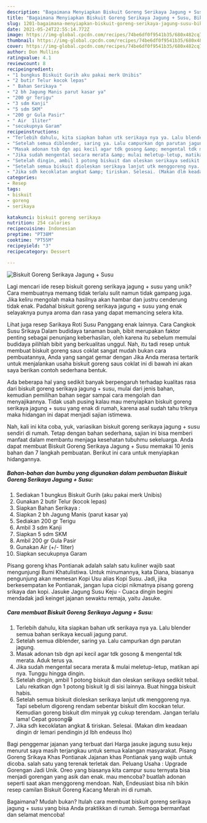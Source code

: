 ```yaml
---
description: "Bagaimana Menyiapkan Biskuit Goreng Serikaya Jagung + Susu, Bikin Ngiler"
title: "Bagaimana Menyiapkan Biskuit Goreng Serikaya Jagung + Susu, Bikin Ngiler"
slug: 1201-bagaimana-menyiapkan-biskuit-goreng-serikaya-jagung-susu-bikin-ngiler
date: 2021-05-24T22:55:14.772Z
image: https://img-global.cpcdn.com/recipes/74be6df0f9541b35/680x482cq70/biskuit-goreng-serikaya-jagung-susu-foto-resep-utama.jpg
thumbnail: https://img-global.cpcdn.com/recipes/74be6df0f9541b35/680x482cq70/biskuit-goreng-serikaya-jagung-susu-foto-resep-utama.jpg
cover: https://img-global.cpcdn.com/recipes/74be6df0f9541b35/680x482cq70/biskuit-goreng-serikaya-jagung-susu-foto-resep-utama.jpg
author: Don Mullins
ratingvalue: 4.1
reviewcount: 8
recipeingredient:
- "1 bungkus Biskuit Gurih aku pakai merk Unibis"
- "2 butir Telur kocok lepas"
- " Bahan Serikaya "
- "2 bh Jagung Manis parut kasar ya"
- "200 gr Terigu"
- "3 sdm Kanji"
- "5 sdm SKM"
- "200 gr Gula Pasir"
- " Air  1liter"
- "secukupnya Garam"
recipeinstructions:
- "Terlebih dahulu, kita siapkan bahan utk serikaya nya ya. Lalu blender semua bahan serikaya kecuali jagung parut."
- "Setelah semua diblender, saring ya. Lalu campurkan dgn parutan jagung."
- "Masak adonan tsb dgn api kecil agar tdk gosong &amp; mengental tdk merata. Aduk terus ya."
- "Jika sudah mengental secara merata &amp; mulai meletup-letup, matikan api nya. Tunggu hingga dingin."
- "Setelah dingin, ambil 1 potong biskuit dan oleskan serikaya sedikit tebal. Lalu rekatkan dgn 1 potong biskuit lg di sisi lainnya. Buat hingga biskuit habis."
- "Setelah semua biskuit dioleskan serikaya lanjut utk menggoreng nya. Tapi sebelum digoreng rendam sebentar biskuit dlm kocokan telur. Kemudian goreng biskuit dlm minyak yg cukup terendam. Jangan terlalu lama! Cepat gosong😁"
- "Jika sdh kecoklatan angkat &amp; tiriskan. Selesai. (Makan dlm keadaan dingin dr lemari pendingin jd lbh endeuss lho)"
categories:
- Resep
tags:
- biskuit
- goreng
- serikaya

katakunci: biskuit goreng serikaya 
nutrition: 254 calories
recipecuisine: Indonesian
preptime: "PT38M"
cooktime: "PT55M"
recipeyield: "3"
recipecategory: Dessert

---
```



![Biskuit Goreng Serikaya Jagung + Susu](https://img-global.cpcdn.com/recipes/74be6df0f9541b35/680x482cq70/biskuit-goreng-serikaya-jagung-susu-foto-resep-utama.jpg)

Lagi mencari ide resep biskuit goreng serikaya jagung + susu yang unik? Cara membuatnya memang tidak terlalu sulit namun tidak gampang juga. Jika keliru mengolah maka hasilnya akan hambar dan justru cenderung tidak enak. Padahal biskuit goreng serikaya jagung + susu yang enak selayaknya punya aroma dan rasa yang dapat memancing selera kita.

Lihat juga resep Sarikaya Roti Susu Panggang enak lainnya. Cara Cangkok Susu Srikaya Dalam budidaya tanaman buah, bibit merupakan faktor penting sebagai penunjang keberhasilan, oleh karena itu sebelum memulai budidaya pilihlah bibit yang berkualitas unggul. Nah, itu tadi resep untuk membuat biskuit goreng saus coklat sangat mudah bukan cara pembuatannya, Anda yang sangat gemar dengan Jika Anda merasa tertarik untuk menjalankan usaha biskuit goreng saus coklat ini di bawah ini akan saya berikan contoh sederhana bentuk.

Ada beberapa hal yang sedikit banyak berpengaruh terhadap kualitas rasa dari biskuit goreng serikaya jagung + susu, mulai dari jenis bahan, kemudian pemilihan bahan segar sampai cara mengolah dan menyajikannya. Tidak usah pusing kalau mau menyiapkan biskuit goreng serikaya jagung + susu yang enak di rumah, karena asal sudah tahu triknya maka hidangan ini dapat menjadi sajian istimewa.


Nah, kali ini kita coba, yuk, variasikan biskuit goreng serikaya jagung + susu sendiri di rumah. Tetap dengan bahan sederhana, sajian ini bisa memberi manfaat dalam membantu menjaga kesehatan tubuhmu sekeluarga. Anda dapat membuat Biskuit Goreng Serikaya Jagung + Susu memakai 10 jenis bahan dan 7 langkah pembuatan. Berikut ini cara untuk menyiapkan hidangannya.

<!--inarticleads1-->

##### Bahan-bahan dan bumbu yang digunakan dalam pembuatan Biskuit Goreng Serikaya Jagung + Susu:

1. Sediakan 1 bungkus Biskuit Gurih (aku pakai merk Unibis)
1. Gunakan 2 butir Telur (kocok lepas)
1. Siapkan  Bahan Serikaya :
1. Siapkan 2 bh Jagung Manis (parut kasar ya)
1. Sediakan 200 gr Terigu
1. Ambil 3 sdm Kanji
1. Siapkan 5 sdm SKM
1. Ambil 200 gr Gula Pasir
1. Gunakan  Air (+/- 1liter)
1. Siapkan secukupnya Garam


Pisang goreng khas Pontianak adalah salah satu kuliner wajib saat mengunjungi Bumi Khatulistiwa. Untuk minumannya, kata Diana, biasanya pengunjung akan memesan Kopi Usu alias Kopi Susu. Jadi, jika berkesempatan ke Pontianak, jangan lupa cicipi nikmatnya pisang goreng srikaya dan kopi. Jasuke Jagung Susu Keju - Cuaca dingin begini mendadak jadi keinget jajanan sewaktu remaja, yaitu Jasuke. 

<!--inarticleads2-->

##### Cara membuat Biskuit Goreng Serikaya Jagung + Susu:

1. Terlebih dahulu, kita siapkan bahan utk serikaya nya ya. Lalu blender semua bahan serikaya kecuali jagung parut.
1. Setelah semua diblender, saring ya. Lalu campurkan dgn parutan jagung.
1. Masak adonan tsb dgn api kecil agar tdk gosong &amp; mengental tdk merata. Aduk terus ya.
1. Jika sudah mengental secara merata &amp; mulai meletup-letup, matikan api nya. Tunggu hingga dingin.
1. Setelah dingin, ambil 1 potong biskuit dan oleskan serikaya sedikit tebal. Lalu rekatkan dgn 1 potong biskuit lg di sisi lainnya. Buat hingga biskuit habis.
1. Setelah semua biskuit dioleskan serikaya lanjut utk menggoreng nya. Tapi sebelum digoreng rendam sebentar biskuit dlm kocokan telur. Kemudian goreng biskuit dlm minyak yg cukup terendam. Jangan terlalu lama! Cepat gosong😁
1. Jika sdh kecoklatan angkat &amp; tiriskan. Selesai. (Makan dlm keadaan dingin dr lemari pendingin jd lbh endeuss lho)


Bagi penggemar jajanan yang terbuat dari Harga jasuke jagung susu keju menurut saya masih terjangkau untuk semua kalangan masyarakat. Pisang Goreng Srikaya Khas Pontianak Jajanan khas Pontianak yang wajib untuk dicoba. salah satu yang terenak terletak dan. Peluang Usaha : Upgrade Gorengan Jadi Unik. Oreo yang biasanya kita campur susu ternyata bisa menjadi gorengan yang asik dan enak. mau mencoba? buatlah adonan seperti saat akan menggoreng mendoan. Nah, Endeusiast bisa nih bikin resep camilan Biskuit Goreng Kacang Merah ini di rumah. 

Bagaimana? Mudah bukan? Itulah cara membuat biskuit goreng serikaya jagung + susu yang bisa Anda praktikkan di rumah. Semoga bermanfaat dan selamat mencoba!
